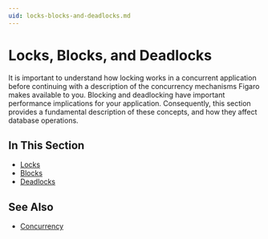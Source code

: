 ```yaml
---
uid: locks-blocks-and-deadlocks.md
---
```


# Locks, Blocks, and Deadlocks

It is important to understand how locking works in a concurrent application before continuing with a description of the concurrency mechanisms Figaro makes available to you. Blocking and deadlocking have important performance implications for your application. Consequently, this section provides a fundamental description of these concepts, and how they affect database operations.



## In This Section
* [Locks](xref:locks.md)
* [Blocks](xref:blocks.md)
* [Deadlocks](xref:deadlocks.md)

## See Also
* [Concurrency](xref:concurrency.md)